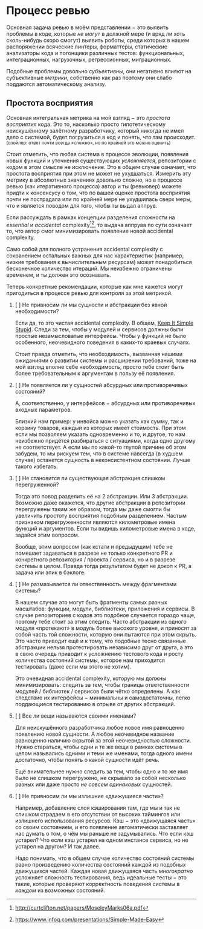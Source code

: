 # Процесс ревью

Основная задача ревью в моём представлении − это выявить проблемы в коде, которые _не могут_ в должной мере (и вряд ли хоть сколь-нибудь скоро смогут) выявить роботы, среди которых в нашем распоряжении всяческие линтеры, форматтеры, статические анализаторы кода и погонщики различных тестов: функциональных, интеграционных, нагрузочных, регрессионных, миграционных.

Подобные проблемы довольно _субъективны_, они негативно влияют на субъективные _метрики_, собственно как раз поэтому они слабо поддаются автоматическому анализу.

## Простота восприятия

Основная интегральная метрика на мой взгляд − это _простота восприятия_ кода. Это то, насколько просто гипотетическому неискушённому залётному разработчику, который никогда не имел дело с системой, будет погрузиться в код и понять, что там происходит.<sup>(спойлер: ответ почти всегда «сложно», но по крайней это можно оценить)</sup>

Стоит отметить, что любая система в процессе эволюции, появления новых функций и уточнения существующих _усложняется_, репозитории с кодом в этом смысле не исключение. Это в общем случае означает, что простота восприятия при этом не может не ухудшаться. Измерить эту метрику в абсолютных значениях довольно сложно, но в процессе ревью (как итеративного процесса) автор и ты (ревьювер) можете придти к консенсусу о том, что по вашей оценке простота восприятия почти не пострадала или по крайней мере не ухудшилась сверх меры, что и является поводом для того, чтобы ты выдал аппрув.

Если рассуждать в рамках концепции разделения сложности на _essential_ и _accidental_ complexity[^1][^2], то выдача аппрува по сути означает то, что автор смог минимизировать появление новой accidental complexity.

Само собой для полного устранения accidental complexity с сохранением остальных важных для нас характеристик (например, низкие требования к вычислительным ресурсам) может понадобиться бесконечное количество итераций. Мы неизбежно ограничены временем, и ты должен это осознавать.

Теперь конкретные рекомендации, которые как мне кажется могут пригодиться в процессе ревью для контроля за этой метрикой.

1. [ ] Не привносим ли мы сущности и абстракции без явной необходимости?

    Если да, то это чистая accidental complexity. В общем, [Keep It Simple Stupid][3]. Следи за тем, чтобы у модулей и сервисов должны были простые незамысловатые интерфейсы. Чтобы у функций не было особенного, неочевидного поведения в каких-то краевых случаях.
    
    Стоит правда отметить, что необходимость, вызванная нашими ожиданиями о развитии системы и расширении требований, тоже на мой взгляд вполне себе необходимость, просто тебе стоит быть более требовательным к аргументам в пользу её появления.

1. [ ] Не появляется ли у сущностей абсурдных или противоречивых состояний?

    А, соответственно, у интерфейсов − абсурдных или противоречивых входных параметров.
    
    Близкий нам пример: у инвойса можно указать как сумму, так и корзину товаров, каждый из которых имеет стоимость. При этом если мы позволяем указать одновременно и то, и другое, то нам неизбежно придётся разбираться с ситуациями, когда одно другому не соответствует. А если мы по какой-то глупой причине об этом забудем, то мы рискуем тем, что в системе навсегда (в худшем случае) останется сущность в неконсистентном состоянии. Лучше такого избегать.

1. [ ] Не становится ли существующая абстракция слишком перегруженной?

    Тогда это повод разделить её на 2 абстракции. Или 3 абстракции. Возможно даже окажется, что другие абстракции в репозитории перегружены таким же образом, тогда мы даже смогли бы увеличить простоту восприятия подобным разделением. Частым признаком перегруженности являются километровые имена функций и аргументов. Если ты видишь километровые имена в коде, задайся этим вопросом.

    Вообще, этим вопросом (как кстати и предыдущим) тебе не помешает задаваться в разрезе не только конкретного PR и конкретного репозитория / проекта / сервиса, но и в разрезе системы в целом. Правда тогда результатом будет не докоп к PR, а задача или эпик в бэклоге.

1. [ ] Не размазывается ли отвественность между фрагментами системы?

    В нашем случае это могут быть фрагменты самых разных масштабов: функции, модули, библиотеки, приложения и сервисы. В случае репозиториев с кодов это подобное случается гораздо чаще, поэтому тебе стоит за этим следить. Часто абстракции из одного модуля «протекают» в модуль более высокого уровня, и приносят за собой часть той сложности, которую они пытаются при этом скрыть. Это часто приводит ещё и к тому, что подобные тесно связанные абстракции нельзя протестировать независимо друг от друга, а это в свою очередь приводит к усложнению тестового кода и росту количества состояний системы, которое нам приходится тестировать (даже если мы этого не хотим).
    
    Это очевидная accidental complexity, которую мы должны минимизировать: следить за тем, чтобы границы ответственности модулей / библиотек / сервисов были чётко определены. А как следствие их интерфейсы − минимальны и самодостаточны, легко поддающиеся тестированию в отрыве от других абстракций.

1. [ ] Все ли вещи называются своими именами?

    Для неискушённого разработчика любое новое имя равноценно появлению новой сущности. А любое неочевидное название равноценно наличию скрытой за этой неочевидностью сложности. Нужно стараться, чтобы одни и те же вещи в рамках системы в целом назывались одними и теми же именами, тогда одного имени достаточно, чтобы понять о какой сущности идёт речь.

    Ещё внимательнее нужно следить за тем, чтобы одно и то же имя было не слишком перегружено, не скрывало за собой несколько разных или даже просто _не совсем одинаковых_ сущностей.

1. [ ] Не привносим ли мы излишние «движущиеся части»?

    Например, добавление слоя кэширования там, где мы и так не слишком страдаем в его отсутствии от высоких таймингов или излишнего использования ресурсов. Кэш − это «движущаяся часть» со своим состоянием, и его появление автоматически заставляет нас думать о том, о чём мы раньше не задумывались. Что если кэш устарел? Что если кэш устарел на одном инстансе сервиса, но не устарел на другом? И так далее.

    Надо понимать, что в общем случае количество состояний системы равно произведению количества состояний каждой из подобных движущихся частей. Каждая новая движущаяся часть _многократно_ усложняет сложность тестирования, ведь идеальные тесты − это такие, которые проверяют корректность поведения системы в _каждом_ из возможных состояний.

[^1]: http://curtclifton.net/papers/MoseleyMarks06a.pdf
[^2]: https://www.infoq.com/presentations/Simple-Made-Easy

[3]: https://en.wikipedia.org/wiki/KISS_principle
